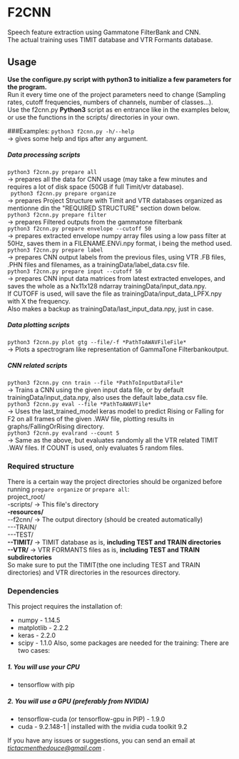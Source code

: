 # F2CNN
Speech feature extraction using Gammatone FilterBank and CNN.\
The actual training uses TIMIT database and VTR Formants database.


## Usage
**Use the configure.py script with python3 to initialize a few parameters for the program.**\
Run it every time one of the project parameters need to change (Sampling rates, cutoff frequencies, numbers of channels, number of classes...).\
Use the f2cnn.py **Python3** script as en entrance like in the examples below, or use the functions in the scripts/ directories in your own.

###Examples:
```python3 f2cnn.py -h/--help``` \
-> gives some help and tips after any argument.

##### Data processing scripts
``` python3 f2cnn.py prepare all ``` \
-> prepares all the data for CNN usage (may take a few minutes and requires a lot of disk space (50GB if full Timit/vtr database).\
``` python3 f2cnn.py prepare organize``` \
-> prepares Project Structure with Timit and VTR databases organized as mentionne din the "REQUIRED STRUCTURE" section down below.\
``` python3 f2cnn.py prepare filter ``` \
-> prepares Filtered outputs from the gammatone filterbank\
``` python3 f2cnn.py prepare envelope --cutoff 50 ``` \
-> prepares extracted envelope numpy array files using a low pass filter at 50Hz, saves them in a FILENAME.ENVi.npy format, i being the method used.\
``` python3 f2cnn.py prepare label ``` \
-> prepares CNN output labels from the previous files, using VTR .FB files, .PHN files and filenames, as a trainingData/label_data.csv file.\
``` python3 f2cnn.py prepare input --cutoff 50 ``` \
-> prepares CNN input data matrices from latest extracted envelopes, and saves the whole as a Nx11x128 ndarray trainingData/input_data.npy.\
If CUTOFF is used, will save the file as trainingData/input_data_LPFX.npy with X the frequency.\
Also makes a backup as trainingData/last_input_data.npy, just in case.
##### Data plotting scripts
```python3 f2cnn.py plot gtg --file/-f *PathToAWAVFileFile*```\
-> Plots a spectrogram like representation of GammaTone Filterbankoutput.
##### CNN related scripts
```python3 f2cnn.py cnn train --file *PathToInputDataFile*``` \
-> Trains a CNN using the given input data file, or by default trainingData/input_data.npy, also uses the default labe_data.csv file. \
```python3 f2cnn.py eval --file *PathToAWAVFile*``` \
-> Uses the last_trained_model keras model to predict Rising or Falling for F2 on all frames of the given .WAV file, plotting results in graphs/FallingOrRising directory. \
```python3 f2cnn.py evalrand --count 5``` \
-> Same as the above, but evaluates randomly all the VTR related TIMIT .WAV files. If COUNT is used, only evaluates 5 random files.


### Required structure
There is a certain way the project directories should be organized before running ```prepare organize``` or ```prepare all```:\
project_root/\
-scripts/   -> This file's directory\
**-resources/**\
--f2cnn/    -> The output directory (should be created automatically)\
---TRAIN/\
---TEST/\
**--TIMIT/**    -> TIMIT database as is, **including TEST and TRAIN directories**\
**--VTR/**      -> VTR FORMANTS files as is, **including TEST and TRAIN subdirectories**\
So make sure to put the TIMIT(the one including TEST and TRAIN directories) and VTR directories in the resources directory.
### Dependencies

This project requires the installation of:
- numpy - 1.14.5
- matplotlib - 2.2.2
- keras - 2.2.0
- scipy - 1.1.0
Also, some packages are needed for the training:
There are two cases:
##### 1. You will use your CPU
* tensorflow with pip
##### 2. You will use a GPU (preferably from NVIDIA)
* tensorflow-cuda (or tensorflow-gpu in PIP) - 1.9.0
* cuda  -   9.2.148-1  | installed with the nvidia cuda toolkit 9.2

If you have any issues or suggestions, you can send an email at *tictacmenthedouce@gmail.com* .